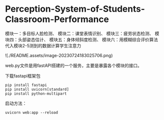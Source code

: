# Perception-System-of-Students-Classroom-Performance
模块一：多目标人脸检测、
模块二：课堂表情识别、
模块三：疲劳状态检测、
模块四：头部姿态估计、
模块五：身体倾斜度检测、
模块六：用模糊综合评价算法代入模块2-5测到的数据计算学生注意力

![./README.assets/image-20230724183025706.png)



web.py文件是用fastAPI搭建的一个服务，主要是暴露各个模块的接口。

下载fastapi框架包

```
pip install fastapi
pip install uvicorn[standard]
pip install python-multipart
```

启动方法：

```
uvicorn web:app --reload
```

